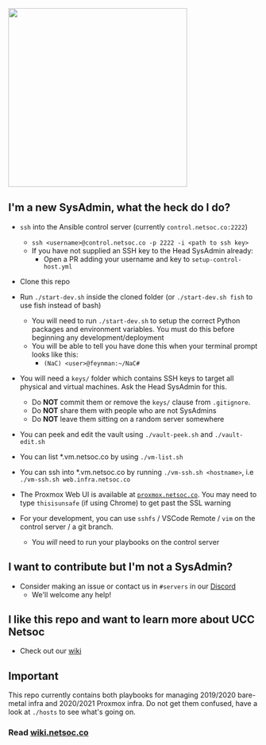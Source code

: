 <img src="https://github.com/UCCNetsoc/wiki/raw/master/assets/logo-service-nac.svg" width="360"/>

## I'm a new SysAdmin, what the heck do I do?

* `ssh` into the Ansible control server (currently `control.netsoc.co:2222`)
  * `ssh <username>@control.netsoc.co -p 2222 -i <path to ssh key>`
  * If you have not supplied an SSH key to the Head SysAdmin already:
    * Open a PR adding your username and key to `setup-control-host.yml`

* Clone this repo

* Run `./start-dev.sh` inside the cloned folder (or `./start-dev.sh fish` to use fish instead of bash)
  * You will need to run `./start-dev.sh` to setup the correct Python packages and environment variables. You must do this before beginning any development/deployment
  * You will be able to tell you have done this when your terminal prompt looks like this:
    * `(NaC) <user>@feynman:~/NaC#`

* You will need a `keys/` folder which contains SSH keys to target all physical and virtual machines. Ask the Head SysAdmin for this.
  * Do **NOT** commit them or remove the `keys/` clause from `.gitignore`.
  * Do **NOT** share them with people who are not SysAdmins
  * Do **NOT** leave them sitting on a random server somewhere

* You can peek and edit the vault using `./vault-peek.sh` and `./vault-edit.sh`

* You can list *.vm.netsoc.co by using `./vm-list.sh`
* You can ssh into *.vm.netsoc.co by running `./vm-ssh.sh <hostname>`, i.e `./vm-ssh.sh web.infra.netsoc.co`

* The Proxmox Web UI is available at [`proxmox.netsoc.co`](https://proxmox.netsoc.co). You may need to type `thisisunsafe` (if using Chrome) to get past the SSL warning 

* For your development, you can use `sshfs` / VSCode Remote / `vim` on the control server / a git branch.
  * You _will_ need to run your playbooks on the control server


## I want to contribute but I'm not a SysAdmin?

* Consider making an issue or contact us in `#servers` in our [Discord](https://discord.netsoc.co)
  * We'll welcome any help!

## I like this repo and want to learn more about UCC Netsoc

* Check out our [wiki](https://wiki.netsoc.co)

## **Important**

This repo currently contains both playbooks for managing 2019/2020 bare-metal infra and 2020/2021 Proxmox infra. Do not get them confused, have a look at `./hosts` to see what's going on.

### **Read [wiki.netsoc.co](wiki.netsoc.co)**
